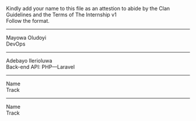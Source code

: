 Kindly add your name to this file as an attestion to abide by the Clan Guidelines and the Terms of The Internship v1
<br/> Follow the format.<br/> 
___
Mayowa Oludoyi <br/>
DevOps

___
Adebayo Ilerioluwa <br/>
Back-end API: PHP—Laravel
___
Name <br/>
Track
___
Name <br/>
Track
